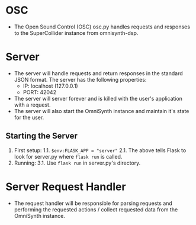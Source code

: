 # OSC 
* The Open Sound Control (OSC) osc.py handles requests and responses to the SuperCollider instance from omnisynth-dsp.

# Server
* The server will handle requests and return responses in the standard JSON format. The server has the following properties:
	* IP: localhost (127.0.0.1)
	* PORT: 42042
* The server will server forever and is killed with the user's application with a request.
* The server will also start the OmniSynth instance and maintain it's state for the user.

## Starting the Server
1) First setup:
	1.1. `$env:FLASK_APP = "server"` 
	2.1. The above tells Flask to look for server.py where `flask run` is called.
2) Running:
	3.1. Use `flask run` in server.py's directory. 

# Server Request Handler
* The request handler will be responsible for parsing requests and performing the requested actions / collect requested data from the OmniSynth instance.